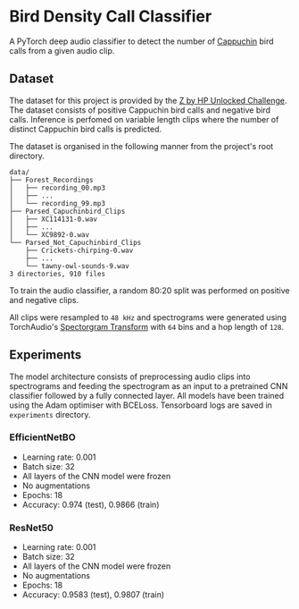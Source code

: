 # Bird Density Call Classifier

A PyTorch deep audio classifier to detect the number of [Cappuchin](https://en.wikipedia.org/wiki/Capuchinbird) bird calls from a given audio clip.


## Dataset

The dataset for this project is provided by the [Z by HP Unlocked Challenge](https://www.kaggle.com/datasets/kenjee/z-by-hp-unlocked-challenge-3-signal-processing). The dataset consists of positive Cappuchin bird calls and negative bird calls. Inference is perfomed on variable length clips where the number of distinct Cappuchin bird calls is predicted.

The dataset is organised in the following manner from the project's root directory.

```
data/
├── Forest_Recordings
│   ├── recording_00.mp3
│   ├── ...
│   └── recording_99.mp3
├── Parsed_Capuchinbird_Clips
│   ├── XC114131-0.wav
│   ├── ...
│   └── XC9892-0.wav
└── Parsed_Not_Capuchinbird_Clips
    ├── Crickets-chirping-0.wav
    ├── ...
    └── tawny-owl-sounds-9.wav
3 directories, 910 files
```

To train the audio classifier, a random 80:20 split was performed on positive and negative clips. 

All clips were resampled to `48 kHz` and spectrograms were generated using TorchAudio's [Spectorgram Transform](https://pytorch.org/audio/main/generated/torchaudio.transforms.Spectrogram.html#spectrogram) with `64` bins and a hop length of `128`.

## Experiments

The model architecture consists of preprocessing audio clips into spectrograms and feeding the spectrogram as an input to a pretrained CNN classifier followed by a fully connected layer. All models have been trained using the Adam optimiser with BCELoss. Tensorboard logs are saved in `experiments` directory.


### EfficientNetBO

- Learning rate: 0.001
- Batch size: 32
- All layers of the CNN model were frozen
- No augmentations
- Epochs: 18
- Accuracy: 0.974 (test), 0.9866 (train)

### ResNet50

- Learning rate: 0.001
- Batch size: 32
- All layers of the CNN model were frozen
- No augmentations
- Epochs: 18
- Accuracy: 0.9583 (test), 0.9807 (train)